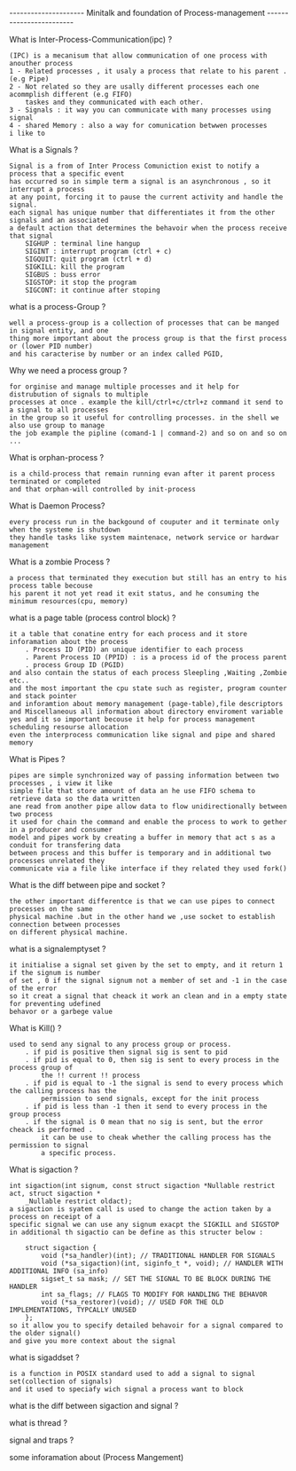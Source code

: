 --------------------- Minitalk and foundation of Process-management  ------------------------

What is Inter-Process-Communication(ipc) ?

    (IPC) is a mecanisum that allow communication of one process with anouther process 
    1 - Related processes , it usaly a process that relate to his parent .(e.g Pipe)
    2 - Not related so they are usally different processes each one acommplish different (e.g FIFO)
        taskes and they communicated with each other.
    3 - Signals : it way you can communicate with many processes using signal
    4 - shared Memory : also a way for comunication betwwen processes 
    i like to 

What is a Signals ?

    Signal is a from of Inter Process Comuniction exist to notify a process that a specific event
    has occurred so in simple term a signal is an asynchronous , so it interrupt a process 
    at any point, forcing it to pause the current activity and handle the signal.
    each signal has unique number that differentiates it from the other signals and an associated
    a default action that determines the behavoir when the process receive that signal
        SIGHUP : terminal line hangup
        SIGINT : interrupt program (ctrl + c)
        SIGQUIT: quit program (ctrl + d)
        SIGKILL: kill the program
        SIGBUS : buss error
        SIGSTOP: it stop the program
        SIGCONT: it continue after stoping

what is a process-Group ? 

    well a process-group is a collection of processes that can be manged in signal entity, and one
    thing more important about the process group is that the first process or (lower PID number)
    and his caracterise by number or an index called PGID,
    
Why we need a process group ?

    for orginise and manage multiple processes and it help for distrubution of signals to multiple
    processes at once . example the kill/ctrl+c/ctrl+z command it send to a signal to all processes
    in the group so it useful for controlling processes. in the shell we also use group to manage 
    the job example the pipline (comand-1 | command-2) and so on and so on ...

What is orphan-process ?

    is a child-process that remain running evan after it parent process terminated or completed
    and that orphan-will controlled by init-process

What is Daemon Process?

    every process run in the backgound of couputer and it terminate only when the systeme is shutdown
    they handle tasks like system maintenace, network service or hardwar management

What is a zombie Process ?

    a process that terminated they execution but still has an entry to his process table becouse
    his parent it not yet read it exit status, and he consuming the minimum resources(cpu, memory)

what is a page table (process control block) ?

    it a table that conatine entry for each process and it store inforamation about the process
        . Process ID (PID) an unique identifier to each process
        . Parent Process ID (PPID) : is a process id of the process parent
        . process Group ID (PGID)
    and also contain the status of each process Sleepling ,Waiting ,Zombie etc..
    and the most important the cpu state such as register, program counter and stack pointer
    and inforamtion about memory management (page-table),file descriptors 
    and Miscellaneous all information about directory enviroment variable
    yes and it so important becouse it help for process management scheduling resourse allocation 
    even the interprocess communication like signal and pipe and shared memory

What is Pipes ?

    pipes are simple synchronized way of passing information between two processes , i view it like
    simple file that store amount of data an he use FIFO schema to retrieve data so the data written
    ane read from another pipe allow data to flow unidirectionally between two process 
    it used for chain the command and enable the process to work to gether in a producer and consumer
    model and pipes work by creating a buffer in memory that act s as a conduit for transfering data
    between process and this buffer is temporary and in additional two processes unrelated they
    communicate via a file like interface if they related they used fork()

What is the diff between pipe and socket ?

    the other important differentce is that we can use pipes to connect processes on the same 
    physical machine .but in the other hand we ,use socket to establish connection between processes
    on different physical machine.

what is a signalemptyset ?
    
    it initialise a signal set given by the set to empty, and it return 1 if the signum is number
    of set , 0 if the signal signum not a member of set and -1 in the case of the error
    so it creat a signal that cheack it work an clean and in a empty state for preventing udefined
    behavor or a garbege value 

What is Kill() ?

    used to send any signal to any process group or process.
        . if pid is positive then signal sig is sent to pid
        . if pid is equal to 0, then sig is sent to every process in the process group of
            the !! current !! process
        . if pid is equal to -1 the signal is send to every process which the calling process has the
            permission to send signals, except for the init process
        . if pid is less than -1 then it send to every process in the group process
        . if the signal is 0 mean that no sig is sent, but the error cheack is performed .
            it can be use to cheak whether the calling process has the permission to signal
            a specific process.

What is sigaction ?

    int sigaction(int signum, const struct sigaction *Nullable restrict act, struct sigaction *
        _Nullable restrict oldact);
    a sigaction is syatem call is used to change the action taken by a process on receipt of a
    specific signal we can use any signum exacpt the SIGKILL and SIGSTOP
    in additional th sigactio can be define as this structer below :

        struct sigaction {
            void (*sa_handler)(int); // TRADITIONAL HANDLER FOR SIGNALS
            void (*sa_sigaction)(int, siginfo_t *, void); // HANDLER WITH ADDITIONAL INFO (sa_info)
            sigset_t sa mask; // SET THE SIGNAL TO BE BLOCK DURING THE HANDLER
            int sa_flags; // FLAGS TO MODIFY FOR HANDLING THE BEHAVOR
            void (*sa_restorer)(void); // USED FOR THE OLD IMPLEMENTATIONS, TYPCALLY UNUSED
        };
    so it allow you to specify detailed behavoir for a signal compared to the older signal() 
    and give you more context about the signal 

what is sigaddset ?

    is a function in POSIX standard used to add a signal to signal set(collection of signals)
    and it used to speciafy wich signal a process want to block 

what is the diff between sigaction and signal ?

what is thread ?

signal and traps ?

some inforamation about (Process Mangement)

